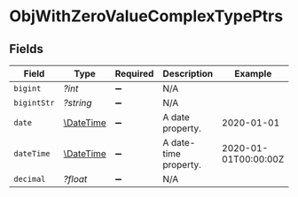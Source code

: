 # ObjWithZeroValueComplexTypePtrs


## Fields

| Field                                                         | Type                                                          | Required                                                      | Description                                                   | Example                                                       |
| ------------------------------------------------------------- | ------------------------------------------------------------- | ------------------------------------------------------------- | ------------------------------------------------------------- | ------------------------------------------------------------- |
| `bigint`                                                      | *?int*                                                        | :heavy_minus_sign:                                            | N/A                                                           |                                                               |
| `bigintStr`                                                   | *?string*                                                     | :heavy_minus_sign:                                            | N/A                                                           |                                                               |
| `date`                                                        | [\DateTime](https://www.php.net/manual/en/class.datetime.php) | :heavy_minus_sign:                                            | A date property.                                              | 2020-01-01                                                    |
| `dateTime`                                                    | [\DateTime](https://www.php.net/manual/en/class.datetime.php) | :heavy_minus_sign:                                            | A date-time property.                                         | 2020-01-01T00:00:00Z                                          |
| `decimal`                                                     | *?float*                                                      | :heavy_minus_sign:                                            | N/A                                                           |                                                               |